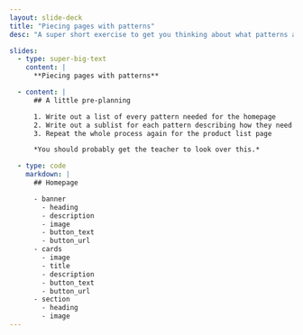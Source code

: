 ```yaml
---
layout: slide-deck
title: "Piecing pages with patterns"
desc: "A super short exercise to get you thinking about what patterns are necessary for the homepage & product list page, and how each pattern will need to be configured."

slides:
  - type: super-big-text
    content: |
      **Piecing pages with patterns**

  - content: |
      ## A little pre-planning

      1. Write out a list of every pattern needed for the homepage
      2. Write out a sublist for each pattern describing how they need to be configured with placeholder variables
      3. Repeat the whole process again for the product list page

      *You should probably get the teacher to look over this.*

  - type: code
    markdown: |
      ## Homepage

      - banner
        - heading
        - description
        - image
        - button_text
        - button_url
      - cards
        - image
        - title
        - description
        - button_text
        - button_url
      - section
        - heading
        - image
---
```

